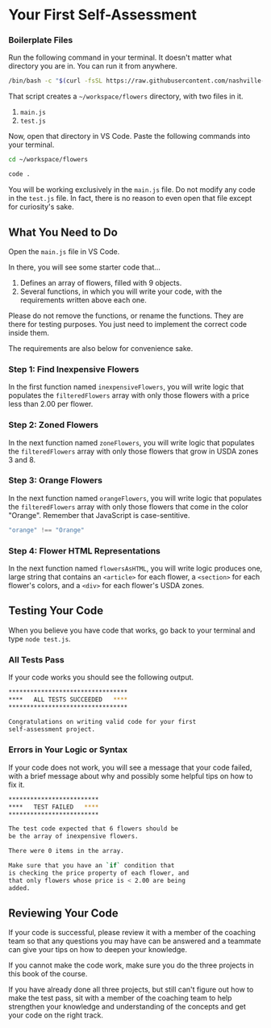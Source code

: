 # Your First Self-Assessment

### Boilerplate Files

Run the following command in your terminal. It doesn't matter what directory you are in. You can run it from anywhere.

```sh
/bin/bash -c "$(curl -fsSL https://raw.githubusercontent.com/nashville-software-school/course-bash-scripts/main/client/flower-assessment.sh)"
```

That script creates a `~/workspace/flowers` directory, with two files in it.

1. `main.js`
1. `test.js`

Now, open that directory in VS Code. Paste the following commands into your terminal.

```sh
cd ~/workspace/flowers

code .
```

You will be working exclusively in the `main.js` file. Do not modify any code in the `test.js` file. In fact, there is no reason to even open that file except for curiosity's sake.

## What You Need to Do

Open the `main.js` file in VS Code.

In there, you will see some starter code that...

1. Defines an array of flowers, filled with 9 objects.
1. Several functions, in which you will write your code, with the requirements written above each one.

Please do not remove the functions, or rename the functions. They are there for testing purposes. You just need to implement the correct code inside them.

The requirements are also below for convenience sake.

### Step 1: Find Inexpensive Flowers

In the first function named `inexpensiveFlowers`, you will write logic that populates the `filteredFlowers` array with only those flowers with a price less than 2.00 per flower.

### Step 2: Zoned Flowers

In the next function named `zoneFlowers`, you will write logic that populates the `filteredFlowers` array with only those flowers that grow in USDA zones 3 and 8.

### Step 3: Orange Flowers

In the next function named `orangeFlowers`, you will write logic that populates the `filteredFlowers` array with only those flowers that come in the color "Orange". Remember that JavaScript is case-sentitive.

```js
"orange" !== "Orange"
```

### Step 4: Flower HTML Representations

In the next function named `flowersAsHTML`, you will write logic produces one, large string that contains an `<article>` for each flower, a `<section>` for each flower's colors, and a `<div>` for each flower's USDA zones.

## Testing Your Code

When you believe you have code that works, go back to your terminal and type `node test.js`.

### All Tests Pass

If your code works you should see the following output.

```sh
*********************************
****   ALL TESTS SUCCEEDED   ****
*********************************

Congratulations on writing valid code for your first
self-assessment project.
```


### Errors in Your Logic or Syntax

If your code does not work, you will see a message that your code failed, with a brief message about why and possibly some helpful tips on how to fix it.

```sh
*************************
****   TEST FAILED   ****
*************************

The test code expected that 6 flowers should be
be the array of inexpensive flowers.

There were 0 items in the array.

Make sure that you have an `if` condition that
is checking the price property of each flower, and
that only flowers whose price is < 2.00 are being
added.
```

## Reviewing Your Code

If your code is successful, please review it with a member of the coaching team so that any questions you may have can be answered and a teammate can give your tips on how to deepen your knowledge.

If you cannot make the code work, make sure you do the three projects in this book of the course.

If you have already done all three projects, but still can't figure out how to make the test pass, sit with a member of the coaching team to help strengthen your knowledge and understanding of the concepts and get your code on the right track.

